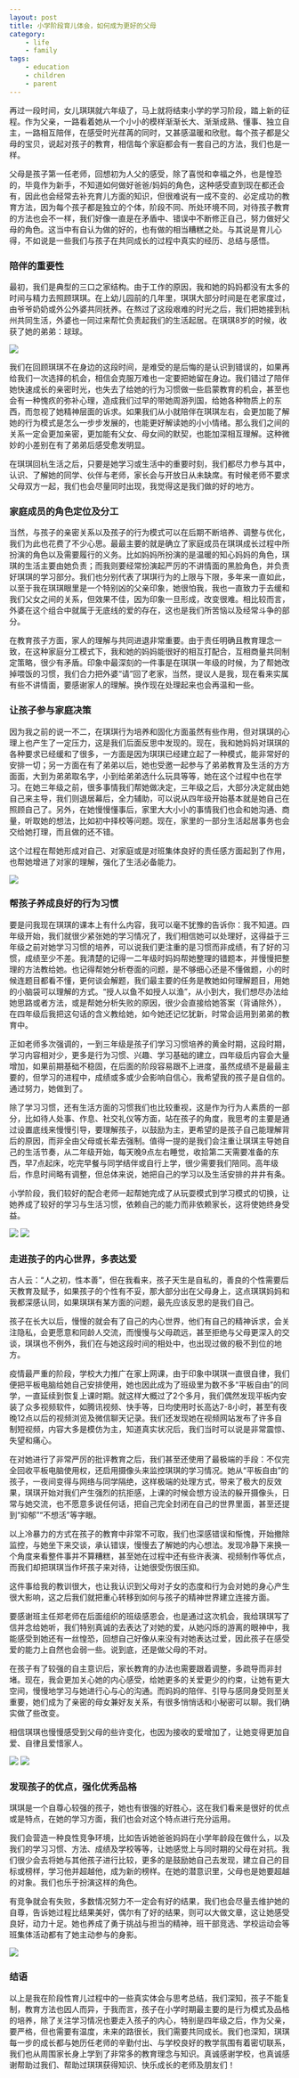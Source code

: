 ```yaml
---
layout: post
title: 小学阶段育儿体会，如何成为更好的父母
category:
    - life
    - family
tags:
    - education
    - children
    - parent
---
```


再过一段时间，女儿琪琪就六年级了，马上就将结束小学的学习阶段，踏上新的征程。作为父亲，一路看着她从一个小小的模样渐渐长大、渐渐成熟、懂事、独立自主，一路相互陪伴，在感受时光荏苒的同时，又甚感温暖和欣慰。每个孩子都是父母的宝贝，说起对孩子的教育，相信每个家庭都会有一套自己的方法，我们也是一样。

父母是孩子第一任老师，回想初为人父的感受，除了喜悦和幸福之外，也是惶恐的，毕竟作为新手，不知道如何做好爸爸/妈妈的角色，这种感受直到现在都还会有，因此也会经常去补充育儿方面的知识，但很难说有一成不变的、必定成功的教育方法，因为每个孩子都是独立的个体，阶段不同、所处环境不同，对待孩子教育的方法也会不一样，我们好像一直是在矛盾中、错误中不断修正自己，努力做好父母的角色。这当中有自认为做的好的，也有做的相当糟糕之处。与其说是育儿心得，不如说是一些我们与孩子在共同成长的过程中真实的经历、总结与感悟。

### 陪伴的重要性

最初，我们是典型的三口之家结构。由于工作的原因，我和她的妈妈都没有太多的时间与精力去照顾琪琪。在上幼儿园前的几年里，琪琪大部分时间是在老家度过，由爷爷奶奶或外公外婆共同抚养。在熬过了这段艰难的时光之后，我们把她接到杭州共同生活，外婆也一同过来帮忙负责起我们的生活起居。在琪琪8岁的时候，收获了她的弟弟：球球。

![](/assets/img/img_4714.jpg)

我们在回顾琪琪不在身边的这段时间，是难受的是后悔的是认识到错误的，如果再给我们一次选择的机会，相信会克服万难也一定要把她留在身边。我们错过了陪伴她快速成长的亲密时光，也失去了给她的行为习惯做一些启蒙教育的机会，甚至也会有一种愧疚的弥补心理，造成我们过早的带她周游列国，给她各种物质上的东西，而忽视了她精神层面的诉求。如果我们从小就陪伴在琪琪左右，会更加能了解她的行为模式是怎么一步步发展的，也能更好解读她的小小情绪。那么我们之间的关系一定会更加亲密，更加能有父女、母女间的默契，也能加深相互理解。这种微妙的小差别在有了弟弟后感受愈发明显。

在琪琪回杭生活之后，只要是她学习或生活中的重要时刻，我们都尽力参与其中，认识、了解她的同学、伙伴与老师，家长会与开放日从未缺席。有时候老师不要求父母双方一起，我们也会尽量同时出现，我觉得这是我们做的好的地方。

### 家庭成员的角色定位及分工

当然，与孩子的亲密关系以及孩子的行为模式可以在后期不断培养、调整与优化，我们为此也花费了不少心思。最最主要的就是确立了家庭成员在琪琪成长过程中所扮演的角色以及需要履行的义务。比如妈妈所扮演的是温暖的知心妈妈的角色，琪琪的生活主要由她负责；而我则要经常扮演起严厉的不讲情面的黑脸角色，并负责好琪琪的学习部分。我们也分别代表了琪琪行为的上限与下限，多年来一直如此，以至于我在琪琪眼里是一个特别凶的父亲印象，她很怕我，我也一直致力于去缓和我们父女之间的关系，但效果不佳，因为印象一旦形成，改变很难。相比较而言，外婆在这个组合中就属于无底线的爱的存在，这也是我们所苦恼以及经常斗争的部分。

在教育孩子方面，家人的理解与共同进退非常重要。由于责任明确且教育理念一致，在这种家庭分工模式下，我和她的妈妈能很好的相互打配合，互相商量共同制定策略，很少有矛盾。印象中最深刻的一件事是在琪琪一年级的时候，为了帮她改掉喂饭的习惯，我们合力把外婆“请”回了老家，当然，提议人是我，现在看来实属有些不讲情面，要感谢家人的理解。换作现在处理起来也会再温和一些。

### 让孩子参与家庭决策

因为我之前的说一不二，在琪琪行为培养和固化方面虽然有些作用，但对琪琪的心理上也产生了一定压力，这是我们后面反思中发现的。现在，我和她妈妈对琪琪的各种要求已经缓和了很多，一方面是因为琪琪已经建立起了一种模式，能非常好的安排一切；另一方面在有了弟弟以后，她也受邀一起参与了弟弟教育及生活的方方面面，大到为弟弟取名字，小到给弟弟选什么玩具等等，她在这个过程中也在学习。在她三年级之前，很多事情我们帮她做决定，三年级之后，大部分决定就由她自己来主导，我们则退居幕后，全力辅助，可以说从四年级开始基本就是她自己在照顾自己了。另外，在她慢慢懂事后，家里大大小小的事情我们也会和她沟通、商量，听取她的想法，比如初中择校等问题。现在，家里的一部分生活起居事务也会交给她打理，而且做的还不错。

这个过程在帮她形成对自己、对家庭或是对班集体良好的责任感方面起到了作用，也帮她增进了对家的理解，强化了生活必备能力。

![](/assets/img/img_4178.jpg)

### 帮孩子养成良好的行为习惯

要是问我现在琪琪的课本上有什么内容，我可以毫不犹豫的告诉你：我不知道。四年级开始，我们就很少紧张她的学习情况了，我们相信她可以处理好，这得益于三年级之前对她学习习惯的培养，可以说我们更注重的是习惯而非成绩，有了好的习惯，成绩至少不差。我清楚的记得一二年级时妈妈帮她整理的错题本，并慢慢把整理的方法教给她。也记得帮她分析卷面的问题，是不够细心还是不懂做题，小的时候连题目都看不懂，更何谈会解题，我们最主要的任务是教她如何理解题目，用她的小脑袋可以理解的方式。“授人以鱼不如授人以渔”，从小到大，我们想尽办法给她思路或者方法，或是帮她分析失败的原因，很少会直接给她答案（背诵除外），在四年级后我把这句话的含义教给她，如今她还记忆犹新，时常会运用到弟弟的教育中。

正如老师多次强调的，一到三年级是孩子们学习习惯培养的黄金时期，这段时期，学习内容相对少，更多是行为习惯、兴趣、学习基础的建立，四年级后内容会大量增加，如果前期基础不稳固，在后面的阶段容易跟不上进度，虽然成绩不是最最主要的，但学习的进程中，成绩或多或少会影响自信心，我希望我的孩子是自信的。通过努力，她做到了。

除了学习习惯，还有生活方面的习惯我们也比较重视，这是作为行为人素质的一部分，比如待人处事、作息、社交礼仪等方面，站在孩子的角度，我思考的主要是通过设置底线来慢慢引导，要理解孩子，以鼓励为主，更希望的是孩子自己能理解背后的原因，而非全由父母或长辈去强制。值得一提的是我们会注重让琪琪主导她自己的生活节奏，从二年级开始，每天晚9点左右睡觉，收拾第二天需要准备的东西，早7点起床，吃完早餐与同学结伴或自行上学，很少需要我们陪同。高年级后，作息时间略有调整，但总体来说，她把自己的学习以及生活安排的井井有条。

小学阶段，我们较好的配合老师一起帮她完成了从玩耍模式到学习模式的切换，让她养成了较好的学习与生活习惯，依赖自己的能力而非依赖家长，这将使她终身受益。

![](/assets/img/img_4434.jpg)
![](/assets/img/img_4385.jpg)

### 走进孩子的内心世界，多表达爱

古人云：“人之初，性本善”，但在我看来，孩子天生是自私的，善良的个性需要后天教育及赋予，如果孩子的个性有不妥，那大部分出在父母身上，这点琪琪妈妈和我都深感认同，如果琪琪有某方面的问题，最先应该反思的是我们自己。

孩子在长大以后，慢慢的就会有了自己的内心世界，他们有自己的精神诉求，会关注隐私，会更愿意和同龄人交流，而慢慢与父母疏远，甚至拒绝与父母更深入的交谈，琪琪也不例外，我们在与她这段时间的相处中，也出现过做的极不到位的地方。

疫情最严重的阶段，学校大力推广在家上网课，由于印象中琪琪一直很自律，我们便把平板电脑给她自己安排使用，她也因此成为了班级里为数不多“平板自由”的同学，一直延续到恢复上课时期。就这样大概过了2个多月，我们偶然发现平板内安装了众多视频软件，如腾讯视频、快手等，日均使用时长高达7-8小时，甚至有夜晚12点以后的视频浏览及微信聊天记录。我们还发现她在视频网站发布了许多自制短视频，内容大多是模仿为主，知道真实状况后，我们当时可以说是非常震惊、失望和痛心。

在对她进行了非常严厉的批评教育之后，我们甚至还使用了最极端的手段：不仅完全回收平板电脑使用权，还启用摄像头来监控琪琪的学习情况。她从“平板自由”的孩子，一夜间变得与网络与同学隔绝，这样极端的处理方式，带来了极大的反效果，琪琪开始对我们产生强烈的抗拒感，上课的时候会想方设法的躲开摄像头，日常与她交流，也不愿意多说任何话，把自己完全封闭在自己的世界里面，甚至还提到“抑郁”“不想活”等字眼。

以上冷暴力的方式在孩子的教育中非常不可取，我们也深感错误和惭愧，开始撤除监控，与她坐下来交谈，承认错误，慢慢去了解她的内心想法。发现冷静下来换一个角度来看整件事并不算糟糕，甚至她在过程中还有些许表演、视频制作等优点，而我们却把琪琪当作坏孩子来对待，让她很受伤很压抑。

这件事给我的教训很大，也让我认识到父母对子女的态度和行为会对她的身心产生很大影响，这之后我们就把重心转移到如何与孩子的精神世界建立连接方面。

要感谢班主任郑老师在后面组织的班级感恩会，也是通过这次机会，我给琪琪写了信并念给她听，我们特别真诚的去表达了对她的爱，从她闪烁的游离的眼神中，我能感受到她还有一丝惶恐，回想自己好像从来没有对她表达过爱，因此孩子在感受爱的能力上自然也会弱一些。说到底，还是做父母的不对。

在孩子有了较强的自主意识后，家长教育的办法也需要跟着调整，多疏导而非封堵。现在，我会更加关心她的内心感受，给她更多的关爱更少的约束，让她有更大空间，慢慢地学习与她进行心与心的沟通。而妈妈的陪伴、引导与感同身受则至关重要，她们成为了亲密的母女兼好友关系，有很多悄悄话和小秘密可以聊。我们确实做了些改变。

相信琪琪也慢慢感受到父母的些许变化，也因为接收的爱增加了，让她变得更加自爱、自律且爱惜家人。

![](/assets/img/img_5377.jpg)
![](/assets/img/img_3591.jpg)

### 发现孩子的优点，强化优秀品格

琪琪是一个自尊心较强的孩子，她也有很强的好胜心，这在我们看来是很好的优点或是特点，在她的学习方面，我们也会对这个特点进行充分运用。

我们会营造一种良性竞争环境，比如告诉她爸爸妈妈在小学年龄段在做什么，以及我们的学习习惯、方法、成绩及学校等等，让她感觉上与同时期的父母在对抗。我们很少会去将她与其他孩子进行比较，更多的是鼓励她自己去发现，建立自己的目标或榜样，学习他并超越他，成为新的榜样。在她的潜意识里，父母也是她要超越的对象。我们也乐于扮演这样的角色。

有竞争就会有失败，多数情况努力不一定会有好的结果，我们也会尽量去维护她的自尊，告诉她过程比结果美好，偶尔有了好的结果，则可以大做文章，这让她感受良好，动力十足。她也养成了勇于挑战与担当的精神，班干部竞选、学校运动会等班集体活动都有了她主动参与的身影。

![](/assets/img/img_1954.jpg)

### 结语

以上是我在阶段性育儿过程中的一些真实体会与思考总结，我们深知，孩子不能复制，教育方法也因人而异，于我而言，孩子在小学时期最主要的是行为模式及品格的培养，除了关注学习情况也要走入孩子的内心，特别是四年级之后，作为父亲，要严格，但也需要有温度，未来的路很长，我们需要共同成长。我们也深知，琪琪每一步的成长都与她历任老师的辛勤付出、与学校良好的教学氛围有着密切联系，我们也从周围家长身上学到了非常多的教育理念与知识。真诚感谢学校，也真诚感谢帮助过我们、帮助过琪琪获得知识、快乐成长的老师及朋友们！


